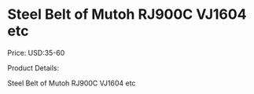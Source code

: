 # Steel Belt of Mutoh RJ900C VJ1604 etc

Price: USD:35-60

Product Details:

Steel Belt of Mutoh RJ900C VJ1604 etc
